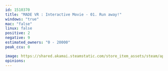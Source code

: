 ```yaml
---
id: 1510370
title: "MADE VR : Interactive Movie - 01. Run away!"
windows: "true"
mac: "false"
linux: false
positive: 2
negative: 9
estimated_owners: "0 - 20000"
peak_ccu: 0

image: https://shared.akamai.steamstatic.com/store_item_assets/steam/apps/1510370/header.jpg?t=1612478380
opinions:
---
```

